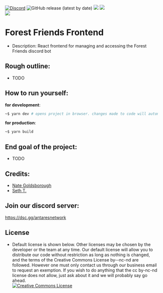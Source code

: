 [![Discord](https://discordapp.com/api/guilds/649703068799336454/widget.png)](https://discordapp.com/invite/KKYw763)
![GitHub release (latest by date)](https://img.shields.io/github/v/release/Antares-Network/template-repo?style=social)
![](https://img.shields.io/github/repo-size/Antares-Network/template-repo?color=Green&style=flat-square)
![](https://img.shields.io/tokei/lines/github/Antares-Network/template-repo?style=flat-square)  
![](https://cdn.discordapp.com/icons/649703068799336454/1a7ef8f706cd60d62547d2c7dc08d6f0.png) 

# Forest Friends Frontend
- Description: React frontend for managing and accessing the Forest Friends discord bot 

## Rough outline:
- TODO

## How to run yourself:
**for development**:
```sh
~$ yarn dev # opens project in browser. changes made to code will automatically propagate to webpage.
```

**for production**:
```sh
~$ yarn build
```

## End goal of the project:
- TODO

## Credits:
- [Nate Goldsborough](https://nathen418.com)
- [Seth T.](https://github.com/StickyFingies)

## Join our discord server:
https://dsc.gg/antaresnetwork

## License
- Default license is shown below. Other licenses may be chosen by the developer or the team at any time. Our default license will allow you to distribute our code without restriction as long as nothing is changed, and the terms of the Creative Commons License by--nc-nd are followed. However one must only contact us through our business email to request an exemption. If you wish to do anything that the cc by-nc-nd license does not allow, just ask about it and we will probably say go ahead.  
<a rel="license" href="https://creativecommons.org/licenses/by-nc-nd/4.0/"><img alt="Creative Commons License" style="border-width:0" src="https://i.creativecommons.org/l/by-nc-nd/4.0/88x31.png" /></a>
